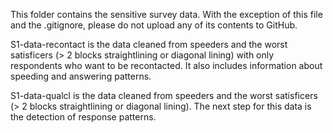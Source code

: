 This folder contains the sensitive survey data. With the exception of this file and the .gitignore, please do not upload any of its contents to GitHub.

S1-data-recontact is the data cleaned from speeders and the worst satisficers (> 2 blocks straightlining or diagonal lining) with only respondents who want to be recontacted. It also includes information about speeding and answering patterns.

S1-data-qualcl is the data cleaned from speeders and the worst satisficers (> 2 blocks straightlining or diagonal lining). The next step for this data is the detection of response patterns.
